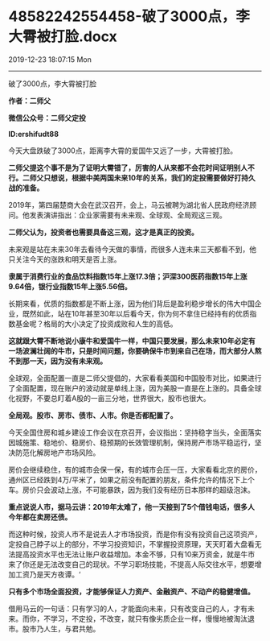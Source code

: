 # 48582242554458-破了3000点，李大霄被打脸.docx

2019-12-23 18:07:15 Mon

----

破了3000点，李大霄被打脸

__作者：二师父__

__微信公众号：二师父定投__

__ID:ershifudt88__

今天大盘跌破了3000点，距离李大霄的爱国牛又远了一步，大霄被打脸。

__二师父提这个事不是为了证明大霄错了，厉害的人从来都不会花时间证明别人不行。二师父只想说，根据中美两国未来10年的关系，我们的定投需要做好打持久战的准备。__

2019年，第四届楚商大会在武汉召开，会上，马云被聘为湖北省人民政府经济顾问。他发表演讲指出：企业家需要有未来观、全球观、全局观这三观。

__二师父认为，投资者也需要具备这三观，这才是真正的投资。__

未来观是站在未来30年去看待今天做的事情，而很多人连未来三天都看不到，他只关注今天的涨跌和明天是否上涨。

__隶属于消费行业的食品饮料指数15年上涨17\.3倍；沪深300医药指数15年上涨9\.64倍，银行业指数15年上涨5\.56倍。__

长期来看，优质的指数都是不断上涨，因为他们背后是盈利稳步增长的伟大中国企业，既然如此，站在10年甚至30年以后看今天，你为何不拿住已经持有的优质指数基金呢？格局的大小决定了投资成败和人生的高低。

__这就跟大霄不断地说小康牛和爱国牛一样，中国只要发展，那么未来10年必定有一场波澜壮阔的牛市，只是时间问题，你要确保牛市到来自己在场，而大部分人熬不到那一天，因为没有未来观。__

全球观，全面配置一直是二师父提倡的，大家看看美国和中国股市对比，如果进行了全面配置，现在账户的波动就是单线上涨，因为美股一直是在上涨的。具备全球化视野，不要总盯着A股的一亩三分地，世界很大，股市也很大。

__全局观。股市、房市、债市、人市。你是否都配置了。__

今天全国住房和城乡建设工作会议在京召开，会议指出：坚持稳字当头，全面落实因城施策、稳地价、稳房价、稳预期的长效管理机制，保持房产市场平稳运行，坚决防范化解房地产市场风险。

房价会继续稳住，有的城市会保一保，有的城市会压一压，大家看看北京的房价，通州区已经跌到4万/平米了，如果之前没有配置的朋友，条件允许的情况下上个车。房价只会波动上涨，不可能暴跌，因为我们没有经历日本那样的超级泡沫。

__重点说说人市，据马云讲：2019年太难了，他一天接到了5个借钱电话，很多人今年都在卖房还债。__

而这种时候，投资人市不是说去人才市场投资，而是你有没有投资自己这项资产，定投自己脖子以上的部分，不学习投资知识，不掌握投资原理，天天盯着大盘看无法提高投资水平也无法让账户收益增加。本金不够，只有10来万资金，就是牛市来了你还是无法改变自己的现状。不学习职场技能，不提高人际交往水平，想要增加工资乃是天方夜谭。‘

__只有多个市场全面投资，才能够保证人力资产、金融资产、不动产的稳健增值。__

借用马云的一句话：只有学习的人，才能面向未来，只有改变自己的人，才有未来。而你，不学习，不定投，不改变，就只有像劣质企业一样，慢慢地被淘汰退市。股市乃人生，与君共勉。

